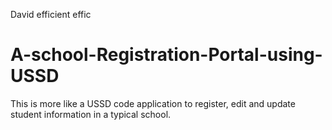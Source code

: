 David efficient effic
# A-school-Registration-Portal-using-USSD
This is more like a USSD code application to register, edit and update student information in a typical school.
